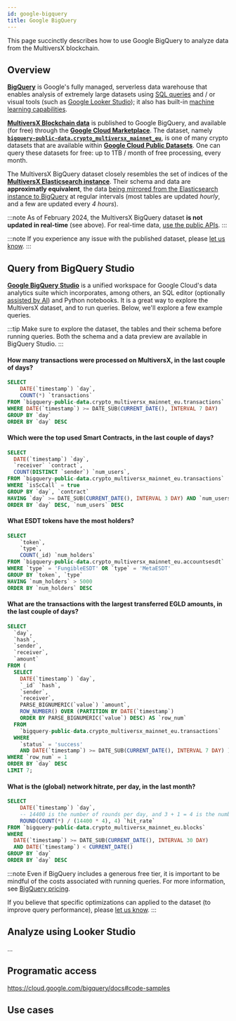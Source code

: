 ```yaml
---
id: google-bigquery
title: Google BigQuery
---
```


[comment]: # "mx-abstract"

This page succinctly describes how to use Google BigQuery to analyze data from the MultiversX blockchain.

[comment]: # "mx-context-auto"

## Overview

[**BigQuery**](https://cloud.google.com/bigquery/docs/introduction) is Google's fully managed, serverless data warehouse that enables analysis of extremely large datasets using [SQL queries](https://cloud.google.com/bigquery/docs/introduction-sql) and / or visual tools (such as [Google Looker Studio](https://lookerstudio.google.com)); it also has built-in [machine learning capabilities](https://cloud.google.com/bigquery/docs/bqml-introduction).

[**MultiversX Blockchain data**](https://console.cloud.google.com/marketplace/product/bigquery-public-data/blockchain-analytics-multiversx-mainnet-eu) is published to Google BigQuery, and available (for free) through the [**Google Cloud Marketplace**](https://console.cloud.google.com/marketplace/product/bigquery-public-data/blockchain-analytics-multiversx-mainnet-eu). The dataset, namely [**`bigquery-public-data.crypto_multiversx_mainnet_eu`**](https://console.cloud.google.com/bigquery?p=bigquery-public-data&d=crypto_multiversx_mainnet_eu&page=dataset), is one of many crypto datasets that are available within [**Google Cloud Public Datasets**](https://cloud.google.com/bigquery/public-data). One can query these datasets for free: up to 1TB / month of free processing, every month.

The MultiversX BigQuery dataset closely resembles the set of indices of the [**MultiversX Elasticsearch instance**](/sdk-and-tools/elastic-search#elasticsearch-indices). Their schema and data are **approximatly equivalent**, the data [being mirrored from the Elasticsearch instance to BigQuery](https://github.com/multiversx/multiversx-etl) at regular intervals (most tables are updated _hourly_, and a few are updated every _4 hours_).

:::note
As of February 2024, the MultiversX BigQuery dataset **is not updated in real-time** (see above). For real-time data, [use the public APIs](/sdk-and-tools/rest-api).
:::

:::note
If you experience any issue with the published dataset, please [let us know](https://github.com/multiversx/multiversx-etl/issues).
:::

## Query from BigQuery Studio

[**Google BigQuery Studio**](https://cloud.google.com/bigquery/docs/query-overview#bigquery-studio) is a unified workspace for Google Cloud's data analytics suite which incorporates, among others, an SQL editor (optionally [assisted by AI](https://cloud.google.com/bigquery/docs/write-sql-duet-ai)) and Python notebooks. It is a great way to explore the MultiversX dataset, and to run queries. Below, we'll explore a few example queries.

:::tip
Make sure to explore the dataset, the tables and their schema before running queries. Both the schema and a data preview are available in BigQuery Studio.
:::

#### How many transactions were processed on MultiversX, in the last couple of days?

```sql
SELECT
    DATE(`timestamp`) `day`,
    COUNT(*) `transactions`
FROM `bigquery-public-data.crypto_multiversx_mainnet_eu.transactions`
WHERE DATE(`timestamp`) >= DATE_SUB(CURRENT_DATE(), INTERVAL 7 DAY)
GROUP BY `day`
ORDER BY `day` DESC
```

#### Which were the top used Smart Contracts, in the last couple of days?

```sql
SELECT
  DATE(`timestamp`) `day`,
  `receiver` `contract`,
  COUNT(DISTINCT `sender`) `num_users`,
FROM `bigquery-public-data.crypto_multiversx_mainnet_eu.transactions`
WHERE `isScCall` = true
GROUP BY `day`, `contract`
HAVING `day` >= DATE_SUB(CURRENT_DATE(), INTERVAL 3 DAY) AND `num_users` > 1000
ORDER BY `day` DESC, `num_users` DESC
```

#### What ESDT tokens have the most holders?

```sql
SELECT
    `token`,
    `type`,
    COUNT(_id) `num_holders`
FROM `bigquery-public-data.crypto_multiversx_mainnet_eu.accountsesdt`
WHERE `type` = 'FungibleESDT' OR `type` = 'MetaESDT'
GROUP BY `token`, `type`
HAVING `num_holders` > 5000
ORDER BY `num_holders` DESC
```

#### What are the transactions with the largest transferred EGLD amounts, in the last couple of days?

```sql
SELECT
  `day`,
  `hash`,
  `sender`,
  `receiver`,
  `amount`
FROM (
  SELECT
    DATE(`timestamp`) `day`,
    `_id` `hash`,
    `sender`,
    `receiver`,
    PARSE_BIGNUMERIC(`value`) `amount`,
    ROW_NUMBER() OVER (PARTITION BY DATE(`timestamp`)
    ORDER BY PARSE_BIGNUMERIC(`value`) DESC) AS `row_num`
  FROM
    `bigquery-public-data.crypto_multiversx_mainnet_eu.transactions`
  WHERE
    `status` = 'success'
    AND DATE(`timestamp`) >= DATE_SUB(CURRENT_DATE(), INTERVAL 7 DAY) )
WHERE `row_num` = 1
ORDER BY `day` DESC
LIMIT 7;
```

#### What is the (global) network hitrate, per day, in the last month?

```sql
SELECT
    DATE(`timestamp`) `day`,
    -- 14400 is the number of rounds per day, and 3 + 1 = 4 is the number of shards
    ROUND(COUNT(*) / (14400 * 4), 4) `hit_rate`
FROM `bigquery-public-data.crypto_multiversx_mainnet_eu.blocks`
WHERE
  DATE(`timestamp`) >= DATE_SUB(CURRENT_DATE(), INTERVAL 30 DAY)
  AND DATE(`timestamp`) < CURRENT_DATE()
GROUP BY `day`
ORDER BY `day` DESC
```

:::note
Even if BigQuery includes a generous free tier, it is important to be mindful of the costs associated with running queries. For more information, see [BigQuery pricing](https://cloud.google.com/bigquery/pricing).

If you believe that specific optimizations can applied to the dataset (to improve query performance), please [let us know](https://github.com/multiversx/multiversx-etl/issues).
:::

## Analyze using Looker Studio

...

## Programatic access

https://cloud.google.com/bigquery/docs#code-samples

## Use cases
